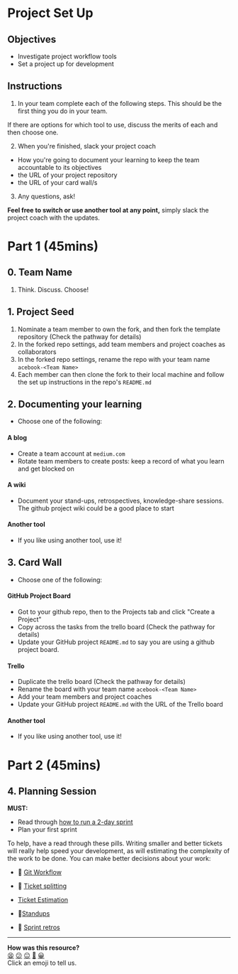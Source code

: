 # Project Set Up

## Objectives

- Investigate project workflow tools
- Set a project up for development

## Instructions
1. In your team complete each of the following steps. This should be the first thing you do in your team.

  If there are options for which tool to use, discuss the merits of each and then choose one.

2. When you're finished, slack your project coach
  - How you're going to document your learning to keep the team accountable to its objectives
  - the URL of your project repository
  - the URL of your card wall/s

3. Any questions, ask!

 **Feel free to switch or use another tool at any point,** simply slack the project coach with the updates.

# Part 1 (45mins)

## 0. Team Name

1. Think. Discuss. Choose!

## 1. Project Seed

1. Nominate a team member to own the fork, and then fork the template repository (Check the pathway for details)
2. In the forked repo settings, add team members and project coaches as collaborators
3. In the forked repo settings, rename the repo with your team name `acebook-<Team Name>`
4. Each member can then clone the fork to their local machine and follow the set up instructions in the repo's `README.md`

## 2. Documenting your learning

- Choose one of the following:

#### A blog
- Create a team account at `medium.com`
- Rotate team members to create posts: keep a record of what you learn and get blocked on

#### A wiki
- Document your stand-ups, retrospectives, knowledge-share sessions. The github project wiki could be a good place to start

#### Another tool
- If you like using another tool, use it!

## 3. Card Wall

- Choose one of the following:

#### GitHub Project Board

- Got to your github repo, then to the Projects tab and click "Create a Project"
- Copy across the tasks from the trello board (Check the pathway for details)
- Update your GitHub project `README.md` to say you are using a github project board.

#### Trello

- Duplicate the trello board (Check the pathway for details)
- Rename the board with your team name `acebook-<Team Name>`
- Add your team members and project coaches
- Update your GitHub project `README.md` with the URL of the Trello board

#### Another tool
- If you like using another tool, use it!

# Part 2 (45mins)

## 4. Planning Session

**MUST:**
- Read through [how to run a 2-day sprint](../how-to/2_day_sprint.md)
- Plan your first sprint

To help, have a read through these pills. Writing smaller and better tickets will really help speed your development, as will estimating the complexity of the work to be done. You can make better decisions about your work:
 - :pill: [Git Workflow](../pills/development_workflow.md)
 - :pill: [Ticket splitting](../pills/splitting_stories.md)
 - [Ticket Estimation](https://www.atlassian.com/agile/project-management/estimation)

 - :pill:[Standups](https://github.com/makersacademy/course/blob/master/pills/student_standups.md)
 - :pill: [Sprint retros](https://github.com/makersacademy/course/blob/master/pills/project_retrospective.md)

<!-- BEGIN GENERATED SECTION DO NOT EDIT -->

---

**How was this resource?**  
[😫](https://airtable.com/shrUJ3t7KLMqVRFKR?prefill_Repository=course&prefill_File=engineering_projects/project_setup.md&prefill_Sentiment=😫) [😕](https://airtable.com/shrUJ3t7KLMqVRFKR?prefill_Repository=course&prefill_File=engineering_projects/project_setup.md&prefill_Sentiment=😕) [😐](https://airtable.com/shrUJ3t7KLMqVRFKR?prefill_Repository=course&prefill_File=engineering_projects/project_setup.md&prefill_Sentiment=😐) [🙂](https://airtable.com/shrUJ3t7KLMqVRFKR?prefill_Repository=course&prefill_File=engineering_projects/project_setup.md&prefill_Sentiment=🙂) [😀](https://airtable.com/shrUJ3t7KLMqVRFKR?prefill_Repository=course&prefill_File=engineering_projects/project_setup.md&prefill_Sentiment=😀)  
Click an emoji to tell us.

<!-- END GENERATED SECTION DO NOT EDIT -->
